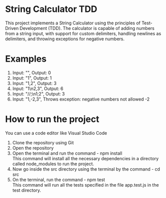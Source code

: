 # String Calculator TDD

This project implements a String Calculator using the principles of Test-Driven Development (TDD). The calculator is capable of adding numbers from a string input, with support for custom delimiters, handling newlines as delimiters, and throwing exceptions for negative numbers.

# Examples

1. Input: "", Output: 0
2. Input: "1", Output: 1
3. Input: "1,2", Output: 3
4. Input: "1\n2,3", Output: 6
5. Input: "//;\n1;2", Output: 3
6. Input: "1,-2,3", Throws exception: negative numbers not allowed -2

# How to run the project

You can use a code editor like Visual Studio Code

1. Clone the repository using Git
2. Open the repository
3. Open the terminal and run the command - npm install <br/>
   This command will install all the necessary dependencies in a directory called node_modules to run the project.
4. Now go inside the src directory using the terminal by the command - cd src
5. On the terminal, run the command - npm test <br/>
   This command will run all the tests specified in the file app.test.js in the test directory.
